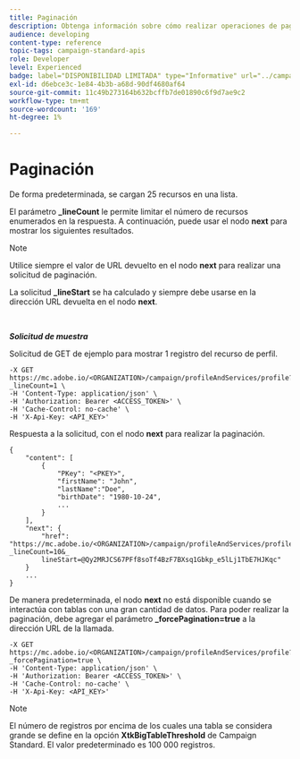 ```yaml
---
title: Paginación
description: Obtenga información sobre cómo realizar operaciones de paginación.
audience: developing
content-type: reference
topic-tags: campaign-standard-apis
role: Developer
level: Experienced
badge: label="DISPONIBILIDAD LIMITADA" type="Informative" url="../campaign-standard-migration-home.md" tooltip="Restringido a usuarios migrados de Campaign Standard"
exl-id: d6ebce3c-1e84-4b3b-a68d-90df4680af64
source-git-commit: 11c49b273164b632bcffb7de01890c6f9d7ae9c2
workflow-type: tm+mt
source-wordcount: '169'
ht-degree: 1%

---
```


# Paginación

De forma predeterminada, se cargan 25 recursos en una lista.

El parámetro **_lineCount** le permite limitar el número de recursos enumerados en la respuesta.  A continuación, puede usar el nodo **next** para mostrar los siguientes resultados.

>[!NOTE]
>
>Utilice siempre el valor de URL devuelto en el nodo **next** para realizar una solicitud de paginación.
>
>La solicitud **_lineStart** se ha calculado y siempre debe usarse en la dirección URL devuelta en el nodo **next**.

<br/>

***Solicitud de muestra***

Solicitud de GET de ejemplo para mostrar 1 registro del recurso de perfil.

```
-X GET https://mc.adobe.io/<ORGANIZATION>/campaign/profileAndServices/profile?_lineCount=1 \
-H 'Content-Type: application/json' \
-H 'Authorization: Bearer <ACCESS_TOKEN>' \
-H 'Cache-Control: no-cache' \
-H 'X-Api-Key: <API_KEY>'
```

Respuesta a la solicitud, con el nodo **next** para realizar la paginación.

```
{
    "content": [
        {
            "PKey": "<PKEY>",
            "firstName": "John",
            "lastName":"Doe",
            "birthDate": "1980-10-24",
            ...
        }
    ],
    "next": {
        "href": "https://mc.adobe.io/<ORGANIZATION>/campaign/profileAndServices/profile/email?_lineCount=10&_
        lineStart=@Qy2MRJCS67PFf8soTf4BzF7BXsq1Gbkp_e5lLj1TbE7HJKqc"
    }
    ...
}
```

De manera predeterminada, el nodo **next** no está disponible cuando se interactúa con tablas con una gran cantidad de datos. Para poder realizar la paginación, debe agregar el parámetro **_forcePagination=true** a la dirección URL de la llamada.

```
-X GET https://mc.adobe.io/<ORGANIZATION>/campaign/profileAndServices/profile?_forcePagination=true \
-H 'Content-Type: application/json' \
-H 'Authorization: Bearer <ACCESS_TOKEN>' \
-H 'Cache-Control: no-cache' \
-H 'X-Api-Key: <API_KEY>'
```

>[!NOTE]
>
>El número de registros por encima de los cuales una tabla se considera grande se define en la opción **XtkBigTableThreshold** de Campaign Standard. El valor predeterminado es 100 000 registros.
